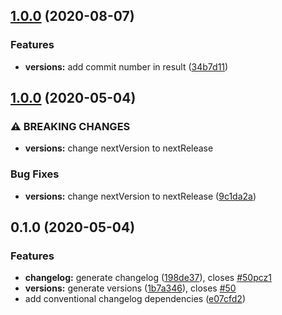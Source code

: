 ## [1.0.0](https://github.com/cedricmoulard/conventional-tools/compare/1.0.0...1.1.0) (2020-08-07)


### Features

* **versions:** add commit number in result ([34b7d11](https://github.com/cedricmoulard/conventional-tools/commit/34b7d1182957cd7dfd31ddc22b0dbac1252ff5fc))

## [1.0.0](https://github.com/cedricmoulard/conventional-tools/compare/0.1.0...1.0.0) (2020-05-04)


### ⚠ BREAKING CHANGES

* **versions:** change nextVersion to nextRelease

### Bug Fixes

* **versions:** change nextVersion to nextRelease ([9c1da2a](https://github.com/cedricmoulard/conventional-tools/commit/9c1da2a17c02407b92d1c53d54626c078b05b9c6))

## 0.1.0 (2020-05-04)


### Features

* **changelog:** generate changelog ([198de37](https://github.com/cedricmoulard/conventional-tools/commit/198de3775cb5eff0e90139a909930d01635a6d36)), closes [#50pcz1](https://github.com/cedricmoulard/conventional-tools/issues/50pcz1)
* **versions:** generate versions ([1b7a346](https://github.com/cedricmoulard/conventional-tools/commit/1b7a34687ab956962d67f9009f1e12f203f78921)), closes [#50](https://github.com/cedricmoulard/conventional-tools/issues/50)
* add conventional changelog dependencies ([e07cfd2](https://github.com/cedricmoulard/conventional-tools/commit/e07cfd2dd50863b5454f69efa9f5e4615829eda5))

